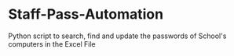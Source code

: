 # Staff-Pass-Automation
Python script to search, find and update the passwords of School's computers in the Excel File
